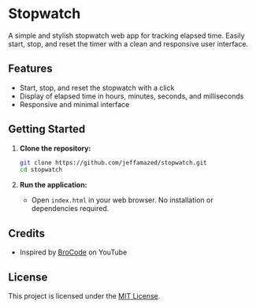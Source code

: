 # Stopwatch

A simple and stylish stopwatch web app for tracking elapsed time. Easily start, stop, and reset the timer with a clean and responsive user interface.

## Features

- Start, stop, and reset the stopwatch with a click
- Display of elapsed time in hours, minutes, seconds, and milliseconds
- Responsive and minimal interface

## Getting Started

1. **Clone the repository:**

   ```bash
   git clone https://github.com/jeffamazed/stopwatch.git
   cd stopwatch
   ```

2. **Run the application:**
   - Open `index.html` in your web browser. No installation or dependencies required.

## Credits

- Inspired by [BroCode](https://www.youtube.com/@BroCodez) on YouTube

## License

This project is licensed under the [MIT License](LICENSE).
